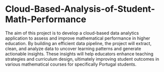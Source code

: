 # Cloud-Based-Analysis-of-Student-Math-Performance
The aim of this project is to develop a cloud-based data analytics application to assess and improve mathematical performance in higher education. By building an efficient data pipeline, the project will extract, clean, and analyze data to uncover learning patterns and generate actionable insights. These insights will help educators enhance teaching strategies and curriculum design, ultimately improving student outcomes in various mathematical courses for specifically Portugal students.
